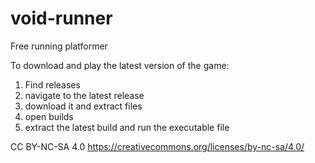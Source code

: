# void-runner
Free running platformer

To download and play the latest version of the game:
1. Find releases
2. navigate to the latest release
3. download it and extract files
4. open builds
5. extract the latest build and run the executable file

CC BY-NC-SA 4.0
https://creativecommons.org/licenses/by-nc-sa/4.0/
